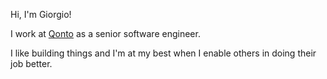 Hi, I'm Giorgio!

I work at [Qonto](https://www.qonto.com/) as a senior software engineer.

I like building things and I'm at my best when I enable others in doing their job better.
